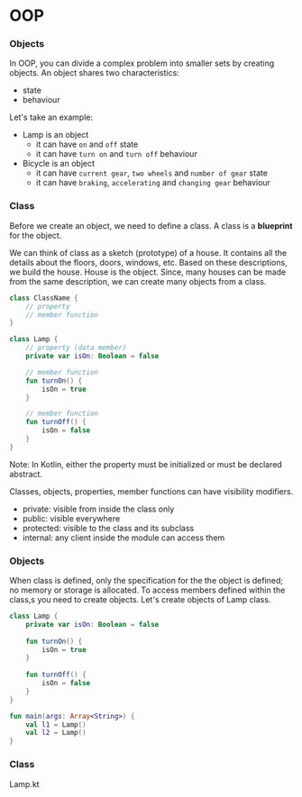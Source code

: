 # OOP

### Objects

In OOP, you can divide a complex problem into smaller sets by creating objects. An object shares two characteristics:
- state
- behaviour

Let's take an example:
- Lamp is an object
  - it can have `on` and `off` state
  - it can have `turn on` and `turn off` behaviour
- Bicycle is an object
  - it can have `current gear`, `two wheels` and `number of gear` state
  - it can have `braking`, `accelerating` and `changing gear` behaviour
  
### Class

Before we create an object, we need to define a class. A class is a **blueprint** for the object.

We can think of class as a sketch (prototype) of a house. It contains all the details about the floors, doors, windows, etc. Based on these descriptions, we build the house. House is the object. Since, many houses can be made from the same description, we can create many objects from a class.

```kotlin
class ClassName {
    // property
    // member function
}

class Lamp {
    // property (data member)
    private var isOn: Boolean = false

    // member function
    fun turnOn() {
        isOn = true
    }

    // member function
    fun turnOff() {
        isOn = false
    }
}
```

Note: In Kotlin, either the property must be initialized or must be declared abstract.

Classes, objects, properties, member functions can have visibility modifiers.
- private: visible from inside the class only
- public: visible everywhere
- protected: visible to the class and its subclass
- internal: any client inside the module can access them

### Objects
When class is defined, only the specification for the the object is defined; no memory or storage is allocated. To access members defined within the class,s you need to create objects. Let's create objects of Lamp class.

```kotlin
class Lamp {
    private var isOn: Boolean = false
    
    fun turnOn() {
        isOn = true
    }
    
    fun turnOff() {
        isOn = false
    }
}

fun main(args: Array<String>) {
    val l1 = Lamp()
    val l2 = Lamp()
}
```

### Class
Lamp.kt
